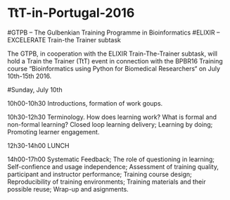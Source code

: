 # TtT-in-Portugal-2016
#GTPB – The Gulbenkian Training Programme in Bioinformatics
#ELIXIR – EXCELERATE Train-the Trainer subtask

The GTPB, in cooperation with the ELIXIR Train-The-Trainer subtask, will hold a Train the Trainer (TtT) event in connection with the BPBR16 Training course “Bioinformatics using Python for Biomedical Researchers“ on July 10th-15th 2016.

#Sunday, July 10th

10h00-10h30 Introductions, formation of work goups.

10h30-12h30
Terminology. How does learning work?
What is formal and non-formal learning?
Closed loop learning delivery;
Learning by doing;
Promoting learner engagement.

12h30-14h00 LUNCH

14h00-17h00 Systematic Feedback;
The role of questioning in learning;
Self-confience and usage independence;
Assessment of training quality, participant and instructor performance;
Training course design;
Reproducibility of training environments;
Training materials and their possible reuse;
Wrap-up and asignments.
